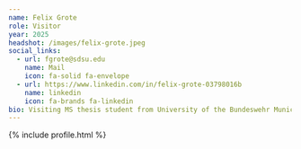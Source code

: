 ```yaml
---
name: Felix Grote
role: Visitor
year: 2025
headshot: /images/felix-grote.jpeg
social_links:
  - url: fgrote@sdsu.edu
    name: Mail
    icon: fa-solid fa-envelope
  - url: https://www.linkedin.com/in/felix-grote-03798016b
    name: linkedin
    icon: fa-brands fa-linkedin
bio: Visiting MS thesis student from University of the Bundeswehr Munich.
---
```


{% include profile.html %}